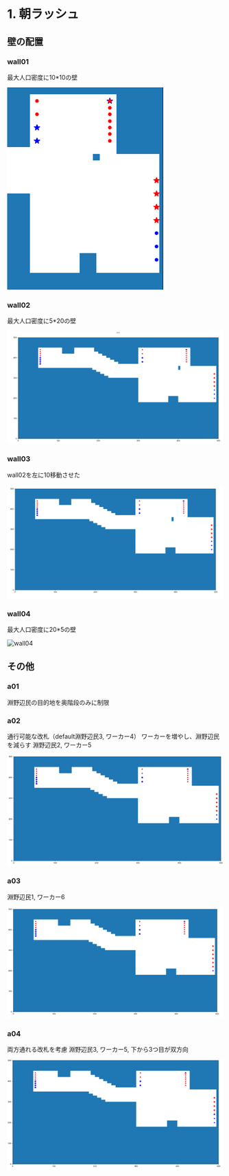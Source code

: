 

# 1. 朝ラッシュ
## 壁の配置
### wall01
最大人口密度に10*10の壁

![wall01](wall01/image.png)
### wall02
最大人口密度に5*20の壁

![wall02](wall02/image.png)
### wall03
wall02を左に10移動させた

![wall03](wall03/image.png)
### wall04
最大人口密度に20*5の壁

![wall04](wall4/image.png)

## その他
### a01
淵野辺民の目的地を奥階段のみに制限

### a02
通行可能な改札（default淵野辺民3, ワーカー4）
ワーカーを増やし、淵野辺民を減らす
淵野辺民2, ワーカー5

![a02](a02/image.png)

### a03
淵野辺民1, ワーカー6

![a03](a03/image.png)

### a04
両方通れる改札を考慮
淵野辺民3, ワーカー5, 下から3つ目が双方向

![a04](a04/image.png)